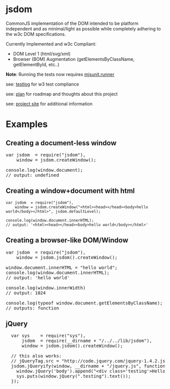 # jsdom

CommonJS implementation of the DOM intended to be platform independent and as minimal/light as possible while completely adhering to the w3c DOM specifications.

Currently Implemented and w3c Compliant:

  - DOM Level 1 (html/svg/xml) 
  - Browser (BOM) Augmentation (getElementsByClassName, getElementById, etc..)


**Note**: Running the tests now requires [mjsunit.runner][]

see: [testlog][] for w3 test compliance

see: [plan][] for roadmap and thoughts about this project

see: [project site][] for additional information

  [project site]: http://www.jsdom.org
  [mjsunit.runner]: http://github.com/tmpvar/mjsunit.runner
  [testlog]: http://github.com/tmpvar/jsdom/blob/master/test/testlog.txt
  [plan]: http://github.com/tmpvar/jsdom/blob/master/PLAN.md


# Examples

## Creating a document-less window
<pre>
var jsdom  = require("jsdom"),
    window = jsdom.createWindow();

console.log(window.document);
// output: undefined
</pre>

## Creating a window+document with html

    var jsdom  = require("jsdom"),
        window = jsdom.createWindow("<html><head></head><body>hello world</body></html>", jsdom.defaultLevel);

    console.log(window.document.innerHTML);
    // output: '<html><head></head><body>hello world</body></html>'


## Creating a browser-like DOM/Window

<pre>
var jsdom  = require("jsdom"),
    window = jsdom.jsdom().createWindow();

window.document.innerHTML = "<html><head></head><body>hello world</body></html>";
console.log(window.document.innerHTML);
// output: '<html><head></head><body>hello world</body></html>'

console.log(window.innerWidth)
// output: 1024

console.log(typeof window.document.getElementsByClassName);
// outputs: function
</pre>

## jQuery
<pre>
  var sys    = require("sys"),
      jsdom  = require(__dirname + "/../../lib/jsdom"),
      window = jsdom.jsdom().createWindow();
  
  // this also works:
  // jQueryTag.src = "http://code.jquery.com/jquery-1.4.2.js";
  jsdom.jQueryify(window, __dirname + "/jquery.js", function() {
    window.jQuery('body').append("&lt;div class='testing'&gt;Hello World, It works!&lt;/div&gt;");
    sys.puts(window.jQuery(".testing").text());
  });
</pre>


  